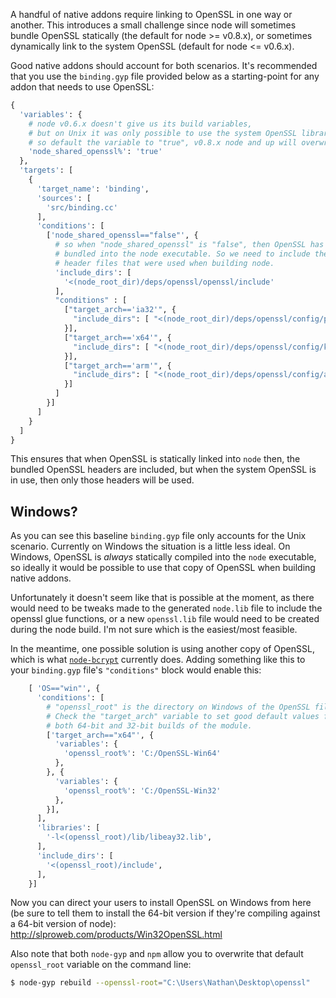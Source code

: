 A handful of native addons require linking to OpenSSL in one way or another. This introduces a small challenge since node will sometimes bundle OpenSSL statically (the default for node >= v0.8.x), or sometimes dynamically link to the system OpenSSL (default for node <= v0.6.x).

Good native addons should account for both scenarios. It's recommended that you use the `binding.gyp` file provided below as a starting-point for any addon that needs to use OpenSSL:

``` python
{
  'variables': {
    # node v0.6.x doesn't give us its build variables,
    # but on Unix it was only possible to use the system OpenSSL library,
    # so default the variable to "true", v0.8.x node and up will overwrite it.
    'node_shared_openssl%': 'true'
  },
  'targets': [
    {
      'target_name': 'binding',
      'sources': [
        'src/binding.cc'
      ],
      'conditions': [
        ['node_shared_openssl=="false"', {
          # so when "node_shared_openssl" is "false", then OpenSSL has been
          # bundled into the node executable. So we need to include the same
          # header files that were used when building node.
          'include_dirs': [
            '<(node_root_dir)/deps/openssl/openssl/include'
          ],
          "conditions" : [
            ["target_arch=='ia32'", {
              "include_dirs": [ "<(node_root_dir)/deps/openssl/config/piii" ]
            }],
            ["target_arch=='x64'", {
              "include_dirs": [ "<(node_root_dir)/deps/openssl/config/k8" ]
            }],
            ["target_arch=='arm'", {
              "include_dirs": [ "<(node_root_dir)/deps/openssl/config/arm" ]
            }]
          ]
        }]
      ]
    }
  ]
}
```

This ensures that when OpenSSL is statically linked into `node` then, the bundled OpenSSL headers are included, but when the system OpenSSL is in use, then only those headers will be used.

## Windows?

As you can see this baseline `binding.gyp` file only accounts for the Unix scenario. Currently on Windows the situation is a little less ideal. On Windows, OpenSSL is _always_ statically compiled into the `node` executable, so ideally it would be possible to use that copy of OpenSSL when building native addons.

Unfortunately it doesn't seem like that is possible at the moment, as there would need to be tweaks made to the generated `node.lib` file to include the openssl glue functions, or a new `openssl.lib` file would need to be created during the node build. I'm not sure which is the easiest/most feasible.

In the meantime, one possible solution is using another copy of OpenSSL, which is what [`node-bcrypt`](https://github.com/ncb000gt/node.bcrypt.js) currently does. Adding something like this to your `binding.gyp` file's `"conditions"` block would enable this:

``` python
    [ 'OS=="win"', {
      'conditions': [
        # "openssl_root" is the directory on Windows of the OpenSSL files.
        # Check the "target_arch" variable to set good default values for
        # both 64-bit and 32-bit builds of the module.
        ['target_arch=="x64"', {
          'variables': {
            'openssl_root%': 'C:/OpenSSL-Win64'
          },
        }, {
          'variables': {
            'openssl_root%': 'C:/OpenSSL-Win32'
          },
        }],
      ],
      'libraries': [ 
        '-l<(openssl_root)/lib/libeay32.lib',
      ],
      'include_dirs': [
        '<(openssl_root)/include',
      ],
    }]
```

Now you can direct your users to install OpenSSL on Windows from here (be sure to tell them to install the 64-bit version if they're compiling against a 64-bit version of node): http://slproweb.com/products/Win32OpenSSL.html

Also note that both `node-gyp` and `npm` allow you to overwrite that default `openssl_root` variable on the command line:

``` bash
$ node-gyp rebuild --openssl-root="C:\Users\Nathan\Desktop\openssl"
```